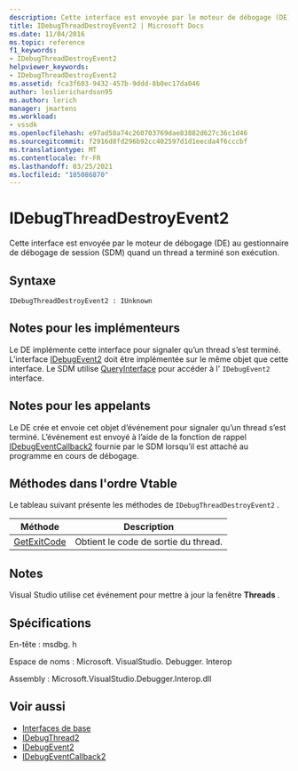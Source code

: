 ```yaml
---
description: Cette interface est envoyée par le moteur de débogage (DE) au gestionnaire de débogage de session (SDM) quand un thread a terminé son exécution.
title: IDebugThreadDestroyEvent2 | Microsoft Docs
ms.date: 11/04/2016
ms.topic: reference
f1_keywords:
- IDebugThreadDestroyEvent2
helpviewer_keywords:
- IDebugThreadDestroyEvent2
ms.assetid: fca3f603-9432-457b-9ddd-8b0ec17da046
author: leslierichardson95
ms.author: lerich
manager: jmartens
ms.workload:
- vssdk
ms.openlocfilehash: e97ad58a74c260703769dae83882d627c36c1d46
ms.sourcegitcommit: f2916d8fd296b92cc402597d1d1eecda4f6cccbf
ms.translationtype: MT
ms.contentlocale: fr-FR
ms.lasthandoff: 03/25/2021
ms.locfileid: "105086870"
---
```

# <a name="idebugthreaddestroyevent2"></a>IDebugThreadDestroyEvent2
Cette interface est envoyée par le moteur de débogage (DE) au gestionnaire de débogage de session (SDM) quand un thread a terminé son exécution.

## <a name="syntax"></a>Syntaxe

```
IDebugThreadDestroyEvent2 : IUnknown
```

## <a name="notes-for-implementers"></a>Notes pour les implémenteurs
 Le DE implémente cette interface pour signaler qu’un thread s’est terminé. L’interface [IDebugEvent2](../../../extensibility/debugger/reference/idebugevent2.md) doit être implémentée sur le même objet que cette interface. Le SDM utilise [QueryInterface](/cpp/atl/queryinterface) pour accéder à l' `IDebugEvent2` interface.

## <a name="notes-for-callers"></a>Notes pour les appelants
 Le DE crée et envoie cet objet d’événement pour signaler qu’un thread s’est terminé. L’événement est envoyé à l’aide de la fonction de rappel [IDebugEventCallback2](../../../extensibility/debugger/reference/idebugeventcallback2.md) fournie par le SDM lorsqu’il est attaché au programme en cours de débogage.

## <a name="methods-in-vtable-order"></a>Méthodes dans l'ordre Vtable
 Le tableau suivant présente les méthodes de `IDebugThreadDestroyEvent2` .

|Méthode|Description|
|------------|-----------------|
|[GetExitCode](../../../extensibility/debugger/reference/idebugthreaddestroyevent2-getexitcode.md)|Obtient le code de sortie du thread.|

## <a name="remarks"></a>Notes
 Visual Studio utilise cet événement pour mettre à jour la fenêtre **Threads** .

## <a name="requirements"></a>Spécifications
 En-tête : msdbg. h

 Espace de noms : Microsoft. VisualStudio. Debugger. Interop

 Assembly : Microsoft.VisualStudio.Debugger.Interop.dll

## <a name="see-also"></a>Voir aussi
- [Interfaces de base](../../../extensibility/debugger/reference/core-interfaces.md)
- [IDebugThread2](../../../extensibility/debugger/reference/idebugthread2.md)
- [IDebugEvent2](../../../extensibility/debugger/reference/idebugevent2.md)
- [IDebugEventCallback2](../../../extensibility/debugger/reference/idebugeventcallback2.md)
